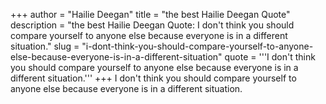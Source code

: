 +++
author = "Hailie Deegan"
title = "the best Hailie Deegan Quote"
description = "the best Hailie Deegan Quote: I don't think you should compare yourself to anyone else because everyone is in a different situation."
slug = "i-dont-think-you-should-compare-yourself-to-anyone-else-because-everyone-is-in-a-different-situation"
quote = '''I don't think you should compare yourself to anyone else because everyone is in a different situation.'''
+++
I don't think you should compare yourself to anyone else because everyone is in a different situation.
